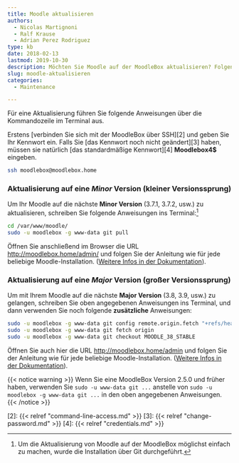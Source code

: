 ```yaml
---
title: Moodle aktualisieren
authors:
  - Nicolas Martignoni
  - Ralf Krause
  - Adrian Perez Rodriguez
type: kb
date: 2018-02-13
lastmod: 2019-10-30
description: Möchten Sie Moodle auf der MoodleBox aktualisieren? Folgen Sie diese Anweisungen.
slug: moodle-aktualisieren
categories:
  - Maintenance

---
```

Für eine Aktualisierung führen Sie folgende Anweisungen über die Kommandozeile im Terminal aus.

Erstens [verbinden Sie sich mit der MoodleBox über SSH][2] und geben Sie Ihr Kennwort ein. Falls Sie [das Kennwort noch nicht geändert][3] haben, müssen sie natürlich [das standardmäßige Kennwort][4] __Moodlebox4$__ eingeben.

```bash
ssh moodlebox@moodlebox.home
```

### Aktualisierung auf eine _Minor_ Version (kleiner Versionssprung)

Um Ihr Moodle auf die nächste __Minor Version__ (3.7.1, 3.7.2, usw.) zu aktualisieren, schreiben Sie folgende Anweisungen ins Terminal:[^1]

```bash
cd /var/www/moodle/
sudo -u moodlebox -g www-data git pull
```

Öffnen Sie anschließend im Browser die URL http://moodlebox.home/admin/ und folgen Sie der Anleitung wie für jede beliebige Moodle-Installation. ([Weitere Infos in der Dokumentation][update]).

### Aktualisierung auf eine _Major_ Version (großer Versionssprung)

Um mit Ihrem Moodle auf die nächste __Major Version__ (3.8, 3.9, usw.) zu gelangen, schreiben Sie oben angegebenen Anweisungen ins Terminal, und dann verwenden Sie noch folgende __zusätzliche__ Anweisungen:

```bash
sudo -u moodlebox -g www-data git config remote.origin.fetch "+refs/heads/*:refs/remotes/origin/*"
sudo -u moodlebox -g www-data git fetch origin
sudo -u moodlebox -g www-data git checkout MOODLE_38_STABLE
```

Öffnen Sie auch hier die URL http://moodlebox.home/admin und folgen Sie der Anleitung wie für jede beliebige Moodle-Installation. ([Weitere Infos in der Dokumentation][update]).

{{< notice warning >}}
Wenn Sie eine MoodleBox Version 2.5.0 und früher haben, verwenden Sie `sudo -u www-data git ...` anstelle von `sudo -u moodlebox -g www-data git ...` in den oben angegebenen Anweisungen.
{{< /notice >}}

 [update]: https://docs.moodle.org/de/Aktualisierung_von_Moodle
 [2]: {{< relref "command-line-access.md" >}}
 [3]: {{< relref "change-password.md" >}}
 [4]: {{< relref "credentials.md" >}}

 [^1]: Um die Aktualisierung von Moodle auf der MoodleBox möglichst einfach zu machen, wurde die Installation über Git durchgeführt.
